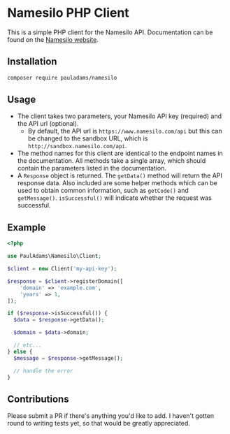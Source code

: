 # Namesilo PHP Client

This is a simple PHP client for the Namesilo API. Documentation can be found on the [Namesilo website](https://www.namesilo.com/api_reference.php).

## Installation
```bash
composer require pauladams/namesilo
```

## Usage
* The client takes two parameters, your Namesilo API key (required) and the API url (optional).
  * By default, the API url is `https://www.namesilo.com/api` but this can be changed to the sandbox URL, which is `http://sandbox.namesilo.com/api`.
* The method names for this client are identical to the endpoint names in the documentation. All methods take a single array, which should contain the parameters listed in the documentation.
* A `Response` object is returned. The `getData()` method will return the API response data. Also included are some helper methods which can be used to obtain common information, such as `getCode()` and `getMessage()`. `isSuccessful()` will indicate whether the request was successful.

## Example
```php
<?php

use PaulAdams\Namesilo\Client;

$client = new Client('my-api-key');

$response = $client->registerDomain([
    'domain' => 'example.com',
    'years' => 1,
]);

if ($response->isSuccessful()) {
  $data = $response->getData();

  $domain = $data->domain;

  // etc...
} else {
  $message = $response->getMessage();

  // handle the error
}
```

## Contributions
Please submit a PR if there's anything you'd like to add. I haven't gotten round to writing tests yet, so that would be greatly appreciated.